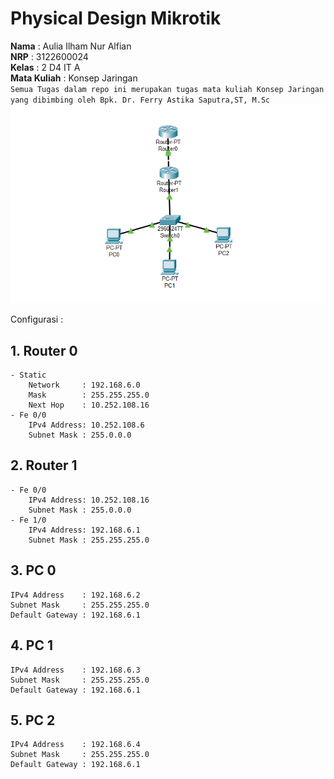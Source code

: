 # Physical Design Mikrotik
**Nama** : Aulia Ilham Nur Alfian </br>
**NRP** : 3122600024 </br>
**Kelas** : 2 D4 IT A </br>
**Mata Kuliah** : Konsep Jaringan </br>
`Semua Tugas dalam repo ini merupakan tugas mata kuliah Konsep Jaringan yang dibimbing oleh Bpk. Dr. Ferry Astika Saputra,ST, M.Sc`
<Img src="assets/physicalDesign.png">

Configurasi :

## **1. Router 0**
    - Static
        Network     : 192.168.6.0
        Mask        : 255.255.255.0
        Next Hop    : 10.252.108.16
    - Fe 0/0
        IPv4 Address: 10.252.108.6
        Subnet Mask : 255.0.0.0

## **2. Router 1**
    - Fe 0/0
        IPv4 Address: 10.252.108.16
        Subnet Mask : 255.0.0.0
    - Fe 1/0
        IPv4 Address: 192.168.6.1
        Subnet Mask : 255.255.255.0

## **3. PC 0**
    IPv4 Address    : 192.168.6.2
    Subnet Mask     : 255.255.255.0
    Default Gateway : 192.168.6.1

## **4. PC 1**
    IPv4 Address    : 192.168.6.3
    Subnet Mask     : 255.255.255.0
    Default Gateway : 192.168.6.1

## **5. PC 2**
    IPv4 Address    : 192.168.6.4
    Subnet Mask     : 255.255.255.0
    Default Gateway : 192.168.6.1

